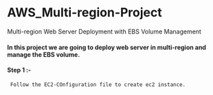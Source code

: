 # AWS_Multi-region-Project
Multi-region Web Server Deployment with EBS Volume Management

#### In this project we are going to deploy web server in multi-region and manage the EBS volume.

#### Step 1 :- 

     Follow the EC2-COnfiguration file to create ec2 instance.


